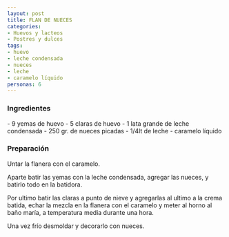 ```yaml
---
layout: post
title: FLAN DE NUECES
categories:
- Huevos y lacteos
- Postres y dulces
tags:
- huevo
- leche condensada
- nueces
- leche
- caramelo líquido
personas: 6 
---
```


<h3>Ingredientes</h3>
- 9 yemas de huevo
- 5 claras de huevo
- 1 lata grande de leche condensada
- 250 gr. de nueces picadas
- 1/4lt de leche
- caramelo líquido

<h3>Preparación</h3>
Untar la flanera con el caramelo.

Aparte batir las yemas con la leche condensada, agregar las nueces, y batirlo todo en la batidora.

Por ultimo batir las claras a punto de nieve y agregarlas al ultimo a la crema batida, echar la mezcla en la flanera con el caramelo y meter al horno al baño maría, a temperatura media durante una hora.

Una vez frío desmoldar y decorarlo con nueces.